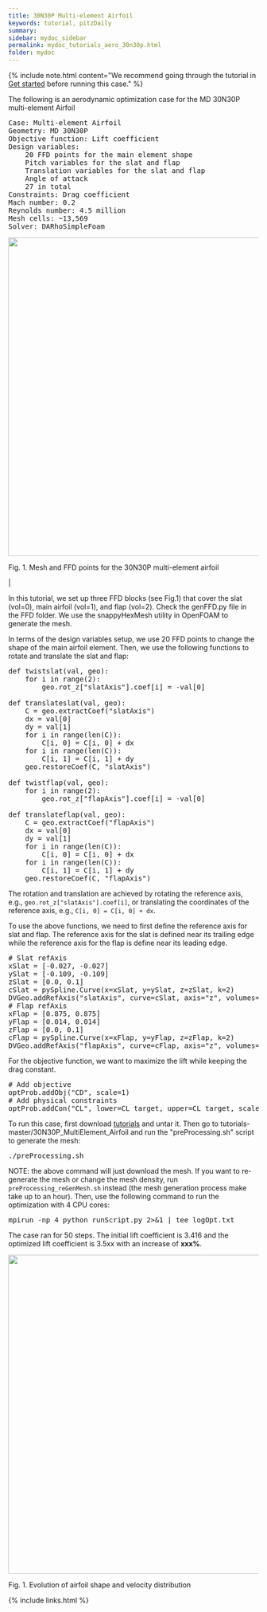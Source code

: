 ```yaml
---
title: 30N30P Multi-element Airfoil 
keywords: tutorial, pitzDaily
summary: 
sidebar: mydoc_sidebar
permalink: mydoc_tutorials_aero_30n30p.html
folder: mydoc
---
```


{% include note.html content="We recommend going through the tutorial in [Get started](mydoc_get_started_download_docker.html) before running this case." %}

The following is an aerodynamic optimization case for the MD 30N30P multi-element Airfoil 

<pre>
Case: Multi-element Airfoil 
Geometry: MD 30N30P 
Objective function: Lift coefficient
Design variables: 
    20 FFD points for the main element shape
    Pitch variables for the slat and flap
    Translation variables for the slat and flap
    Angle of attack
    27 in total 
Constraints: Drag coefficient
Mach number: 0.2
Reynolds number: 4.5 million
Mesh cells: ~13,569
Solver: DARhoSimpleFoam
</pre>

<img src="{{ site.url }}{{ site.baseurl }}/images/tutorials/30N30P_meshFFD.png" width="640" />

Fig. 1. Mesh and FFD points for the 30N30P multi-element airfoil 

|

In this tutorial, we set up three FFD blocks (see Fig.1) that cover the slat (vol=0), main airfoil (vol=1), and flap (vol=2). Check the genFFD.py file in the FFD folder. We use the snappyHexMesh utility in OpenFOAM to generate the mesh. 

In terms of the design variables setup, we use 20 FFD points to change the shape of the main airfoil element. Then, we use the following functions to rotate and translate the slat and flap:

<pre>
def twistslat(val, geo):
    for i in range(2):
        geo.rot_z["slatAxis"].coef[i] = -val[0]

def translateslat(val, geo):
    C = geo.extractCoef("slatAxis")
    dx = val[0]
    dy = val[1]
    for i in range(len(C)):
        C[i, 0] = C[i, 0] + dx
    for i in range(len(C)):
        C[i, 1] = C[i, 1] + dy
    geo.restoreCoef(C, "slatAxis")

def twistflap(val, geo):
    for i in range(2):
        geo.rot_z["flapAxis"].coef[i] = -val[0]

def translateflap(val, geo):
    C = geo.extractCoef("flapAxis")
    dx = val[0]
    dy = val[1]
    for i in range(len(C)):
        C[i, 0] = C[i, 0] + dx
    for i in range(len(C)):
        C[i, 1] = C[i, 1] + dy
    geo.restoreCoef(C, "flapAxis")
</pre>

The rotation and translation are achieved by rotating the reference axis, e.g., `geo.rot_z["slatAxis"].coef[i]`, or translating the coordinates of the reference axis, e.g., `C[i, 0] = C[i, 0] + dx`.

To use the above functions, we need to first define the reference axis for slat and flap. The reference axis for the slat is defined near its trailing edge while the reference axis for the flap is define near its leading edge.

<pre>
# Slat refAxis
xSlat = [-0.027, -0.027]
ySlat = [-0.109, -0.109]
zSlat = [0.0, 0.1]
cSlat = pySpline.Curve(x=xSlat, y=ySlat, z=zSlat, k=2)
DVGeo.addRefAxis("slatAxis", curve=cSlat, axis="z", volumes=[0])
# Flap refAxis
xFlap = [0.875, 0.875]
yFlap = [0.014, 0.014]
zFlap = [0.0, 0.1]
cFlap = pySpline.Curve(x=xFlap, y=yFlap, z=zFlap, k=2)
DVGeo.addRefAxis("flapAxis", curve=cFlap, axis="z", volumes=[2])
</pre>

For the objective function, we want to maximize the lift while keeping the drag constant.

<pre>
# Add objective
optProb.addObj("CD", scale=1)
# Add physical constraints
optProb.addCon("CL", lower=CL_target, upper=CL_target, scale=1)
</pre>

To run this case, first download [tutorials](https://github.com/DAFoam/tutorials/archive/master.tar.gz) and untar it. Then go to tutorials-master/30N30P_MultiElement_Airfoil and run the "preProcessing.sh" script to generate the mesh:

<pre>
./preProcessing.sh
</pre>

NOTE: the above command will just download the mesh. If you want to re-generate the mesh or change the mesh density, run `preProcessing_reGenMesh.sh` instead (the mesh generation process make take up to an hour). Then, use the following command to run the optimization with 4 CPU cores:

<pre>
mpirun -np 4 python runScript.py 2>&1 | tee logOpt.txt
</pre>

The case ran for 50 steps. The initial lift coefficient is 3.416 and the optimized lift coefficient is 3.5xx with an increase of **xxx%**. 

<img src="{{ site.url }}{{ site.baseurl }}/images/tutorials/30N30P_movie.gif" width="640" />

Fig. 1. Evolution of airfoil shape and velocity distribution

{% include links.html %}
